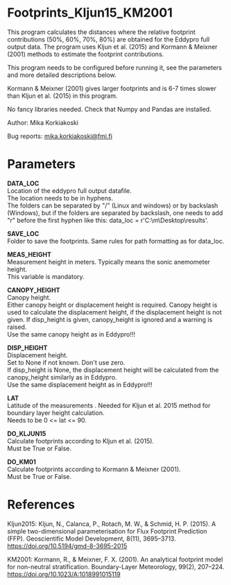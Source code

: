 **Footprints_Kljun15_KM2001**
=
This program calculates the distances where the relative footprint contributions
(50%, 60%, 70%, 80%) are obtained for the Eddypro full output data. The program
uses Kljun et al. (2015) and Kormann & Meixner (2001) methods to estimate
the footprint contributions.

This program needs to be configured before running it, see the parameters and
more detailed descriptions below.

Kormann & Meixner (2001) gives larger footprints and is 6-7 times slower than 
Kljun et al. (2015) in this program.

No fancy libraries needed. Check that Numpy and Pandas are installed.

Author: Mika Korkiakoski

Bug reports: mika.korkiakoski@fmi.fi

Parameters
=

**DATA_LOC**  
Location of the eddypro full output datafile.  
The location needs to be in hyphens.  
The folders can be separated by "/" (Linux and windows) or by backslash (Windows), but if the folders are separated by backslash, one needs to add "r" before the first hyphen like this: data_loc = r'C:\m\Desktop\results'.

**SAVE_LOC**  
Folder to save the footprints. Same rules for path formatting as for data_loc.

**MEAS_HEIGHT**  
Measurement height in meters. Typically means the sonic anemometer height.   
This variable is mandatory.

**CANOPY_HEIGHT**  
Canopy height.  
Either canopy height or displacement height is required. Canopy height is used to calculate the displacement height, if the displacement height is not given. If disp_height is given, canopy_height is ignored and a warning is raised.  
Use the same canopy height as in Eddypro!!!

**DISP_HEIGHT**  
Displacement height.  
Set to None if not known. Don't use zero.  
If disp_height is None, the displacement height will be calculated from the canopy_height similarly as in Eddypro.  
Use the same displacement height as in Eddypro!!!  

**LAT**  
Latitude of the measurements  .
Needed for Kljun et al. 2015 method for boundary layer height calculation.  
Needs to be 0 <= lat <= 90.

**DO_KLJUN15**  
Calculate footprints according to Kljun et al. (2015).  
Must be True or False.

**DO_KM01**  
Calculate footprints according to Kormann & Meixner (2001).  
Must be True or False.


**References**
=
Kljun2015:
Kljun, N., Calanca, P., Rotach, M. W., & Schmid, H. P. (2015). A simple 
two-dimensional parameterisation for Flux Footprint Prediction (FFP). 
Geoscientific Model Development, 8(11), 3695–3713. 
https://doi.org/10.5194/gmd-8-3695-2015

KM2001:
Kormann, R., & Meixner, F. X. (2001). An analytical footprint model for 
non-neutral stratification. Boundary-Layer Meteorology, 99(2), 207–224. 
https://doi.org/10.1023/A:1018991015119
